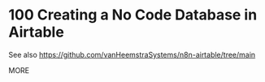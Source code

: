 # 100 Creating a No Code Database in Airtable

See also https://github.com/vanHeemstraSystems/n8n-airtable/tree/main

MORE
